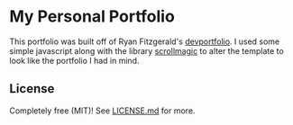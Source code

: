 # My Personal Portfolio

This portfolio was built off of Ryan Fitzgerald's [devportfolio](https://github.com/RyanFitzgerald/devportfolio). I used some simple javascript along with the library [scrollmagic](https://scrollmagic.io/) to alter the template to look like the portfolio I had in mind.

## License

Completely free (MIT)! See [LICENSE.md](LICENSE.md) for more.
